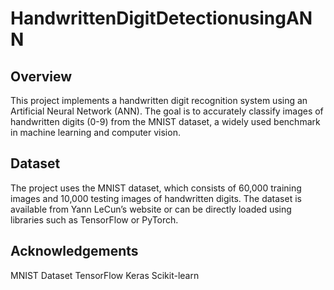 # HandwrittenDigitDetectionusingANN
## Overview
This project implements a handwritten digit recognition system using an Artificial Neural Network (ANN). The goal is to accurately classify images of handwritten digits (0-9) from the MNIST dataset, a widely used benchmark in machine learning and computer vision.

## Dataset
The project uses the MNIST dataset, which consists of 60,000 training images and 10,000 testing images of handwritten digits. The dataset is available from Yann LeCun’s website or can be directly loaded using libraries such as TensorFlow or PyTorch.

## Acknowledgements
MNIST Dataset
TensorFlow
Keras
Scikit-learn
